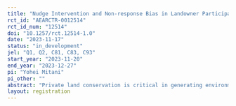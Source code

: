 ```yaml
---
title: "Nudge Intervention and Non-response Bias in Landowner Participation"
rct_id: "AEARCTR-0012514"
rct_id_num: "12514"
doi: "10.1257/rct.12514-1.0"
date: "2023-11-17"
status: "in_development"
jel: "Q1, Q2, C81, C83, C93"
start_year: "2023-11-20"
end_year: "2023-12-27"
pi: "Yohei Mitani"
pi_other: ""
abstract: "Private land conservation is critical in generating environmental services for society. Protecting and enhancing environmental services from private land through land use change and adaptation often impose considerable opportunity costs on landowners. Over the last decades, agri-environmental schemes have been widely used as a policy instrument to compensate landowners financially for the costs related to land conservation. However, the performance of such incentive-based schemes relies heavily on landowners’ willingness to participate. An RCT will be conducted by mailing a survey package to 7,299 eligible individuals who own forest land in the Kumakogen municipality in Japan. This RCT addresses two questions: (1) Does a nudge intervention facilitate landowners’ participation in an easement contract? (2) How severe can non-response bias be in nudge interventions through a mailed solicitation?"
layout: registration
---
```


